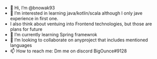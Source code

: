 - 👋 Hi, I’m @bnowak93
- 👀 I’m interested in learning java/kotlin/scala although I only jave experience in first one. 
- I also think about ventuing into Frontend technologies, but those are plans for future
- 🌱 I’m currently learning Spring framewrok 
- 💞️ I’m looking to collaborate on anyproject that includes mentioned languages
- 📫 How to reach me: Dm me on discord BigOunce#9128

<!---
bnowak93/bnowak93 is a ✨ special ✨ repository because its `README.md` (this file) appears on your GitHub profile.
You can click the Preview link to take a look at your changes.
--->
